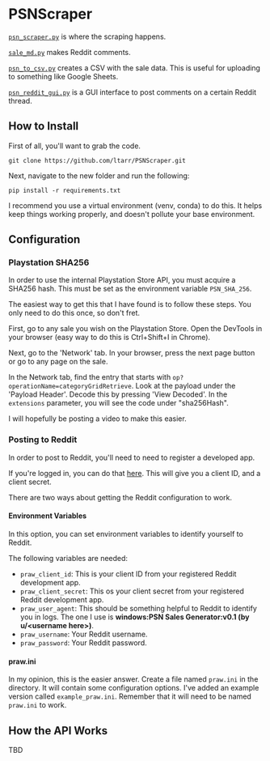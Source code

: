 # PSNScraper

[`psn_scraper.py`](psn_scraper.py) is where the scraping happens.

[`sale_md.py`](sale_md.py) makes Reddit comments.

[`psn_to_csv.py`](psn_to_csv.py) creates a CSV with the sale data. This is useful for uploading to something like Google Sheets.

[`psn_reddit_gui.py`](psn_reddit_gui.py) is a GUI interface to post comments on a
certain Reddit thread.

## How to Install

First of all, you'll want to grab the code.

`git clone https://github.com/ltarr/PSNScraper.git`

Next, navigate to the new folder and run the following:

`pip install -r requirements.txt`

I recommend you use a virtual environment (venv, conda) to do this. It helps keep things working properly, and doesn't pollute your base environment.

## Configuration

### Playstation SHA256

In order to use the internal Playstation Store API, you must acquire a SHA256 hash. This must be set as the environment variable `PSN_SHA_256`.

The easiest way to get this that I have found is to follow these steps. You only need to do this once, so don't fret.

First, go to any sale you wish on the Playstation Store. Open the DevTools in your browser (easy way to do this is Ctrl+Shift+I in Chrome).

Next, go to the 'Network' tab. In your browser, press the next page button or go to any page on the sale. 

In the Network tab, find the entry that starts with `op?operationName=categoryGridRetrieve`. Look at the payload under the 'Payload Header'. Decode this by pressing 'View Decoded'. In the `extensions` parameter, you will see the code under "sha256Hash".

I will hopefully be posting a video to make this easier.

### Posting to Reddit
In order to post to Reddit, you'll need to need to register a developed app.

If you're logged in, you can do that [here](https://old.reddit.com/prefs/apps/). This will give you a client ID, and a client secret.

There are two ways about getting the Reddit configuration to work.

#### Environment Variables

In this option, you can set environment variables to identify yourself to Reddit.

The following variables are needed:

+ `praw_client_id`: This is your client ID from your registered Reddit development app.
+ `praw_client_secret`: This os your client secret from your registered Reddit development app.
+ `praw_user_agent`: This should be something helpful to Reddit to identify you in logs. The one I use is **windows:PSN Sales Generator:v0.1 (by u/\<username here\>)**.
+ `praw_username`: Your Reddit username.
+ `praw_password`: Your Reddit password.

#### praw.ini

In my opinion, this is the easier answer. Create a file named `praw.ini` in the directory. It will contain some configuration options. I've added an example version called `example_praw.ini`. Remember that it will need to be named `praw.ini` to work.

## How the API Works

TBD